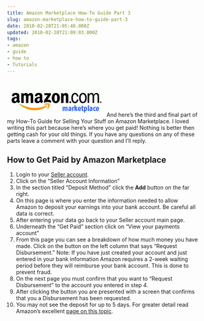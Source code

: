 ```yaml
---
title: Amazon Marketplace How-To Guide Part 3
slug: amazon-marketplace-how-to-guide-part-3
date: 2010-02-28T21:05:48.000Z
updated: 2010-02-28T21:09:03.000Z
tags:
- amazon
- guide
- how to
- Tutorials
---
```


<a rel="attachment wp-att-57" href="http://blog.harrywolff.com/2010/02/amazon-marketplace-how-to-guide-part-1/amazon-marketplace/"><img class="alignright size-full wp-image-57" title="amazon-marketplace" src="/images/posts/2010/02/amazon-marketplace.jpg" alt="" width="260" height="97" /></a>And here’s the third and final part of my How-To Guide for Selling Your Stuff on Amazon Marketplace.  I loved writing this part because here’s where you get paid!  Nothing is better then getting cash for your old things.  If you have any questions on any of these parts leave a comment with your question and I’ll reply.
<h2>How to Get Paid by Amazon Marketplace</h2>
<!--more-->
<ol style="list-style-type: decimal;">
	<li>Login to your <a href="https://sellercentral.amazon.com/gp/homepage.html">Seller account</a>.</li>
	<li>Click on the “Seller Account Information”</li>
	<li>In the section titled “Deposit Method” click the <strong>Add</strong> button on the far right.</li>
	<li>On this page is where you enter the information needed to allow Amazon to deposit your earnings into your bank account.  Be careful all data is correct.</li>
	<li>After entering your data go back to your Seller account main page.</li>
	<li>Underneath the “Get Paid” section click on “View your payments account”</li>
	<li>From this page you can see a breakdown of how much money you have made.  Click on the button on the left column that says “Request Disbursement.”  Note: If you have just created your account and just entered in your bank information Amazon requires a 2-week waiting period before they will reimburse your bank account.  This is done to prevent fraud.</li>
	<li>On the next page you must confirm that you want to “Request Disbursement” to the account you entered in step 4.</li>
	<li>After clicking the button you are presented with a screen that confirms that you a Disbursement has been requested.</li>
	<li>You may not see the deposit for up to 5 days.  For greater detail read Amazon’s excellent <a href="https://www.amazon.com/gp/help/customer/display.html/ref=im_xx_cont_payments?ie=UTF8&amp;nodeId=3485851">page on this topic</a>.</li>
</ol>
